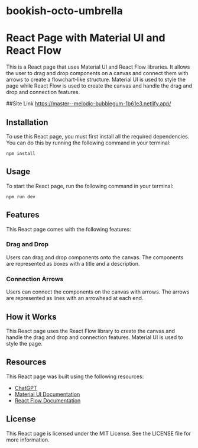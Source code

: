 # bookish-octo-umbrella
# React Page with Material UI and React Flow

This is a React page that uses Material UI and React Flow libraries. It allows the user to drag and drop components on a canvas and connect them with arrows to create a flowchart-like structure. Material UI is used to style the page while React Flow is used to create the canvas and handle the drag and drop and connection features.

##Site Link
https://master--melodic-bubblegum-1b61e3.netlify.app/

## Installation

To use this React page, you must first install all the required dependencies. You can do this by running the following command in your terminal:

```
npm install
```

## Usage

To start the React page, run the following command in your terminal:

```
npm run dev
```

## Features

This React page comes with the following features:

### Drag and Drop

Users can drag and drop components onto the canvas. The components are represented as boxes with a title and a description.

### Connection Arrows

Users can connect the components on the canvas with arrows. The arrows are represented as lines with an arrowhead at each end.

## How it Works

This React page uses the React Flow library to create the canvas and handle the drag and drop and connection features. Material UI is used to style the page.
## Resources

This React page was built using the following resources:

- [ChatGPT](https://openai.com/)
- [Material UI Documentation](https://mui.com/)
- [React Flow Documentation](https://reactflow.dev/)

## License

This React page is licensed under the MIT License. See the LICENSE file for more information.
